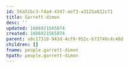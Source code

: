 ```yaml
---
id: 56a51bc3-f4a4-4347-aef3-a3125a832c71
title: Garrett-dimon
desc: ''
updated: 1606921565874
created: 1606921565874
parent: a8c17310-943d-4cf0-952c-b73740c4c48d
children: []
fname: people.garrett-dimon
hpath: people.garrett-dimon
---
```



